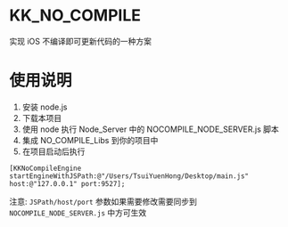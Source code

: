 # KK_NO_COMPILE
实现 iOS 不编译即可更新代码的一种方案

# 使用说明
1. 安装 node.js
2. 下载本项目
3. 使用 node 执行 Node_Server 中的 NOCOMPILE_NODE_SERVER.js 脚本
3. 集成 NO_COMPILE_Libs 到你的项目中
4. 在项目启动后执行

```
[KKNoCompileEngine startEngineWithJSPath:@"/Users/TsuiYuenHong/Desktop/main.js" host:@"127.0.0.1" port:9527];
```

注意: `JSPath/host/port` 参数如果需要修改需要同步到 `NOCOMPILE_NODE_SERVER.js` 中方可生效
